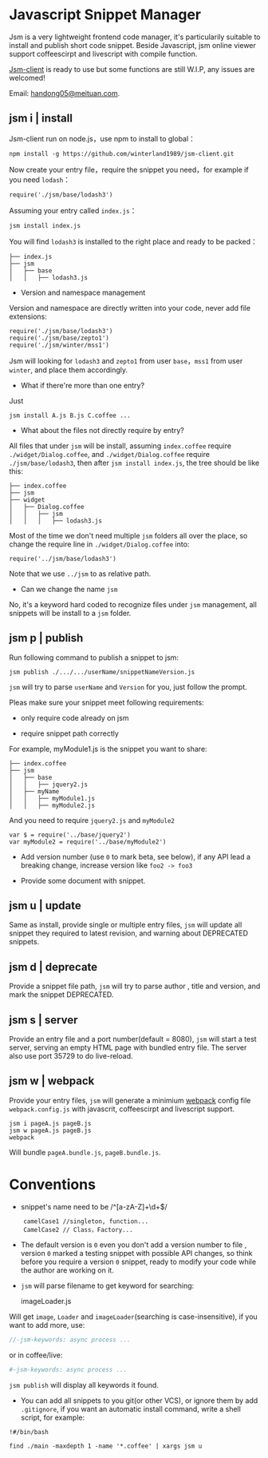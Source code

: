 Javascript Snippet Manager
==========================

Jsm is a very lightweight frontend code manager, it's particularily suitable to install and publish short code snippet. Beside Javascript, jsm online viewer support coffeescirpt and livescript with compile function.

[Jsm-client](https://github.com/winterland1989/jsm-client) is ready to use but some functions are still W.I.P, any issues are welcomed!

Email: [handong05@meituan.com](mailto:handong05@meituan.com).

jsm i | install
---------------

Jsm-client run on node.js，use npm to install to global：

    npm install -g https://github.com/winterland1989/jsm-client.git

Now create your entry file，require the snippet you need，for example if you need `lodash`：

    require('./jsm/base/lodash3')

Assuming your entry called `index.js`：

    jsm install index.js

You will find `lodash3` is installed to the right place and ready to be packed：

    ├── index.js
    ├── jsm
    │   ├── base
    │   │   ├── lodash3.js

+ Version and namespace management

Version and namespace are directly written into your code, never add file extensions:

    require('./jsm/base/lodash3')
    require('./jsm/base/zepto1')
    require('./jsm/winter/mss1')
    
Jsm will looking for `lodash3` and `zepto1` from user `base`，`mss1` from user `winter`, and place them accordingly.

+ What if there're more than one entry?

Just

    jsm install A.js B.js C.coffee ...

+ What about the files not directly require by entry?

All files that under `jsm` will be install, assuming `index.coffee` require `./widget/Dialog.coffee`, and `./widget/Dialog.coffee` require `./jsm/base/lodash3`, then after `jsm install index.js`, the tree should be like this:   

    ├── index.coffee
    ├── jsm
    ├── widget
    │   ├── Dialog.coffee
    │   │   ├── jsm
    │   │   │   ├── lodash3.js
    
Most of the time we don't need multiple `jsm` folders all over the place, so change the require line in `./widget/Dialog.coffee` into:

    require('../jsm/base/lodash3')
    
Note that we use `../jsm` to as relative path.

+ Can we change the name `jsm`

No, it's a keyword hard coded to recognize files under `jsm` management, all snippets will be install to a `jsm` folder.

jsm p | publish
---------------

Run following command to publish a snippet to jsm:

    jsm publish ./.../.../userName/snippetNameVersion.js
    
`jsm` will try to parse `userName` and `Version` for you, just follow the prompt.

Pleas make sure your snippet meet following requirements:

+ only require code already on jsm

+ require snippet path correctly

For example, myModule1.js is the snippet you want to share:

    ├── index.coffee
    ├── jsm
    │   ├── base
    │   │   ├── jquery2.js
    │   ├── myName
    │   │   ├── myModule1.js
    │   │   ├── myModule2.js
    
And you need to require `jquery2.js` and `myModule2`

    var $ = require('../base/jquery2')
    var myModule2 = require('../base/myModule2')
    
+ Add version number (use `0` to mark beta, see below), if any API lead a breaking change, increase version like `foo2 -> foo3`

+ Provide some document with snippet.

jsm u | update
--------------

Same as install, provide single or multiple entry files, `jsm` will update all snippet they required to latest revision, and warning about DEPRECATED snippets.

jsm d | deprecate
-----------------

Provide a snippet file path, `jsm` will try to parse author , title and version, and mark the snippet DEPRECATED.

jsm s | server
--------------

Provide an entry file and a port number(default = 8080), `jsm` will start a test server, serving an empty HTML page with bundled entry file. The server also use port 35729 to do live-reload.

jsm w | webpack
---------------

Provide your entry files, `jsm` will generate a minimium [webpack](http://webpack.github.io/) config file `webpack.config.js` with javascrit, coffeescirpt and livescript support.

    jsm i pageA.js pageB.js
    jsm w pageA.js pageB.js
    webpack

Will bundle `pageA.bundle.js`, `pageB.bundle.js`.

Conventions
===========

+ snippet's name need to be /^[a-zA-Z]+\d+$/

```
    camelCase1 //singleton, function...
    CamelCase2 // Class，Factory...
```

+ The default version is `0` even you don't add a version number to file , version `0` marked a testing snippet with possible API changes, so think before you require a version `0` snippet, ready to modify your code while the author are working on it.

+ `jsm` will parse filename to get keyword for searching:
    
    imageLoader.js

Will get `image`, `Loader` and `imageLoader`(searching is case-insensitive), if you want to add more, use:

```js
//-jsm-keywords: async process ...
```

or in coffee/live:

```coffee
#-jsm-keywords: async process ...
```

`jsm publish` will display all keywords it found.

+ You can add all snippets to you git(or other VCS), or ignore them by add `.gitignore`, if you want an automatic install command, write a shell script, for example:

```shell
!#/bin/bash

find ./main -maxdepth 1 -name '*.coffee' | xargs jsm u
```
